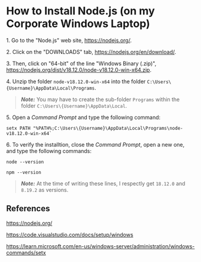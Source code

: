 # How to Install Node.js (on my Corporate Windows Laptop)

1\. Go to the "Node.js" web site, <https://nodejs.org/>.

2\. Click on the "DOWNLOADS" tab, <https://nodejs.org/en/download/>.

3\. Then, click on "64-bit" of the line "Windows Binary (.zip)", <https://nodejs.org/dist/v18.12.0/node-v18.12.0-win-x64.zip>.

4\. Unzip the folder `node-v18.12.0-win-x64` into the folder `C:\Users\{Username}\AppData\Local\Programs`.

> ***Note:*** You may have to create the sub-folder `Programs` within the folder `C:\Users\{Username}\AppData\Local`.

5\. Open a _Command Prompt_ and type the following command:

```text
setx PATH "%PATH%;C:\Users\{Username}\AppData\Local\Programs\node-v18.12.0-win-x64`
```

6\. To verify the installtion, close the _Command Prompt_, open a new one, and type the following commands:

```text
node --version
```

```text
npm --version
```

> ***Note:*** At the time of writing these lines, I respectly get `18.12.0`  and `8.19.2` as versions.

## References

<https://nodejs.org/>

<https://code.visualstudio.com/docs/setup/windows>

<https://learn.microsoft.com/en-us/windows-server/administration/windows-commands/setx>
